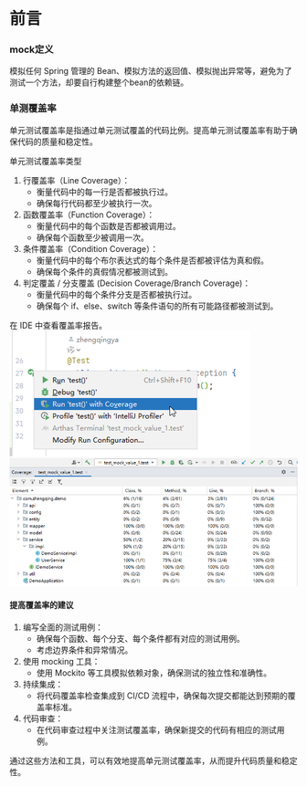 # 前言

### mock定义

模拟任何 Spring 管理的 Bean、模拟方法的返回值、模拟抛出异常等，避免为了测试一个方法，却要自行构建整个bean的依赖链。

### 单测覆盖率

单元测试覆盖率是指通过单元测试覆盖的代码比例。提高单元测试覆盖率有助于确保代码的质量和稳定性。

单元测试覆盖率类型

1. 行覆盖率（Line Coverage）：
    - 衡量代码中的每一行是否都被执行过。
    - 确保每行代码都至少被执行一次。
2. 函数覆盖率（Function Coverage）：
    - 衡量代码中的每个函数是否都被调用过。
    - 确保每个函数至少被调用一次。
3. 条件覆盖率（Condition Coverage）：
    - 衡量代码中的每个布尔表达式的每个条件是否都被评估为真和假。
    - 确保每个条件的真假情况都被测试到。
4. 判定覆盖 / 分支覆盖 (Decision Coverage/Branch Coverage)：
    - 衡量代码中的每个条件分支是否都被执行过。
    - 确保每个 if、else、switch 等条件语句的所有可能路径都被测试到。

在 IDE 中查看覆盖率报告。
![](./images/01-前言-1730780634332.png)
![](./images/01-前言-1730780704435.png)

#### 提高覆盖率的建议

1. 编写全面的测试用例：
    - 确保每个函数、每个分支、每个条件都有对应的测试用例。
    - 考虑边界条件和异常情况。
2. 使用 mocking 工具：
    - 使用 Mockito 等工具模拟依赖对象，确保测试的独立性和准确性。
3. 持续集成：
    - 将代码覆盖率检查集成到 CI/CD 流程中，确保每次提交都能达到预期的覆盖率标准。
4. 代码审查：
    - 在代码审查过程中关注测试覆盖率，确保新提交的代码有相应的测试用例。

通过这些方法和工具，可以有效地提高单元测试覆盖率，从而提升代码质量和稳定性。